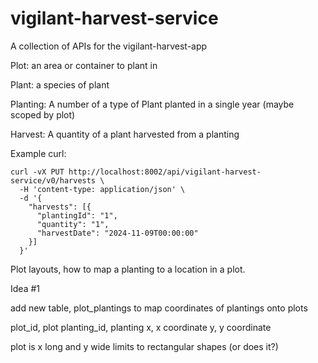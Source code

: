 # vigilant-harvest-service

A collection of APIs for the vigilant-harvest-app

Plot: an area or container to plant in

Plant: a species of plant

Planting: A number of a type of Plant planted in a single year (maybe scoped by plot)

Harvest: A quantity of a plant harvested from a planting



Example curl:

``` shell
curl -vX PUT http://localhost:8002/api/vigilant-harvest-service/v0/harvests \
  -H 'content-type: application/json' \
  -d '{
    "harvests": [{
      "plantingId": "1",
      "quantity": "1",
      "harvestDate": "2024-11-09T00:00:00"
    }]
  }'
```


Plot layouts, how to map a planting to a location in a plot.

Idea #1

add new table, plot_plantings to map coordinates of plantings onto plots

  plot_id,        plot
  planting_id,    planting
  x,              x coordinate
  y,              y coordinate

plot is x long and y wide
limits to rectangular shapes (or does it?)

